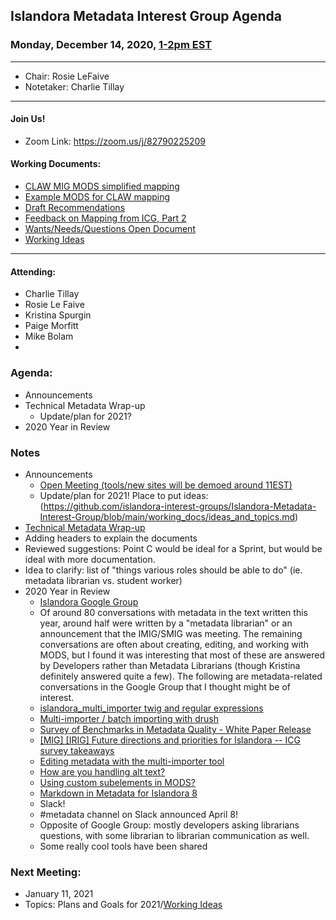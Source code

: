 ## Islandora Metadata Interest Group Agenda
### Monday, December 14, 2020, [1-2pm EST](http://www.thetimezoneconverter.com/?t=1%20pm&tz=Toronto&)

---
* Chair: Rosie LeFaive
* Notetaker: Charlie Tillay

---

#### Join Us!
* Zoom Link: https://zoom.us/j/82790225209

#### Working Documents:
* [CLAW MIG MODS simplified mapping](https://docs.google.com/spreadsheets/d/18u2qFJ014IIxlVpM3JXfDEFccwBZcoFsjbBGpvL0jJI/edit#gid=0)
* [Example MODS for CLAW mapping](https://docs.google.com/spreadsheets/d/1C2Xie7HUDSgRT5v4ldoJvlNdoXz2GHAPvL3PE3TOKW8/edit#gid=1829081124)
* [Draft Recommendations](https://docs.google.com/document/d/15qSO9YcALtYSqd6CUuGx0t8FwUJ5pPwVPz0PA5rU898/edit#heading=h.f9r6knw0rjvu)
* [Feedback on Mapping from ICG, Part 2](https://docs.google.com/document/d/11OpqMMCXM1TFXgsr4yyTQ_cH9DabnD31p7JnuTRQl28/edit?invite=CMWvruEI&ts=5e66437f)
* [Wants/Needs/Questions Open Document](https://docs.google.com/document/d/12Kpb6826TNPzzMuyPS0sESa9TLnmljQmeioWbaPeEdA/edit)
* [Working Ideas](https://github.com/islandora-interest-groups/Islandora-Metadata-Interest-Group/blob/main/working_docs/ideas_and_topics.md)

---

#### Attending:
* Charlie Tillay
* Rosie Le Faive
* Kristina Spurgin
* Paige Morfitt
* Mike Bolam
* 

### Agenda:
* Announcements
* Technical Metadata Wrap-up 
  * Update/plan for 2021?
* 2020 Year in Review
  
### Notes
* Announcements
  * [Open Meeting (tools/new sites will be demoed around 11EST)](https://islandora.ca/content/islandora-8-open-meeting-december-15th-2020)
   * Update/plan for 2021! Place to put ideas: (https://github.com/islandora-interest-groups/Islandora-Metadata-Interest-Group/blob/main/working_docs/ideas_and_topics.md)
* [Technical Metadata Wrap-up](https://docs.google.com/document/d/1umH-Ab14OepdljZnBrFPPf_hoo9557-7Qiacm2YImX0/edit?usp=sharing)
 * Adding headers to explain the documents
 * Reviewed suggestions: Point C would be ideal for a Sprint, but would be ideal with more documentation.
 * Idea to clarify: list of "things various roles should be able to do" (ie. metadata librarian vs. student worker)
* 2020 Year in Review
  * [Islandora Google Group](https://groups.google.com/g/islandora/search?q=metadata)
   * Of around 80 conversations with metadata in the text written this year, around half were written by a "metadata librarian" or an announcement that the IMIG/SMIG was meeting. The remaining conversations are often about creating, editing, and working with MODS, but I found it was interesting that most of these are answered by Developers rather than Metadata Librarians (though Kristina definitely answered quite a few). The following are metadata-related conversations in the Google Group that I thought might be of interest.
   * [islandora_multi_importer twig and regular expressions](https://groups.google.com/g/islandora/c/aorY3aoFkO4/m/RmkjvnmNBwAJ)
   * [Multi-importer / batch importing with drush](https://groups.google.com/g/islandora/c/Z7Vw58sFZxg/m/cT0MwxMABAAJ)
   * [Survey of Benchmarks in Metadata Quality - White Paper Release](https://groups.google.com/g/islandora/c/M10h2y367g0/m/WMXrx7o6AwAJ)
   * [[MIG] [IRIG] Future directions and priorities for Islandora -- ICG survey takeaways](https://groups.google.com/g/islandora/c/wj3QTHZPMpQ/m/xcZ_RRoACgAJ)
   * [Editing metadata with the multi-importer tool](https://groups.google.com/g/islandora/c/bvZmIx2F760/m/dwhJh6KYBgAJ)
   * [How are you handling alt text?](https://groups.google.com/g/islandora/c/5uK3OZH-nhk/m/wQJXHXe5BgAJ)
   * [Using custom subelements in MODS?](https://groups.google.com/g/islandora/c/v_uNfmshK8Y/m/Ib70-8YMBAAJ)
   * [Markdown in Metadata for Islandora 8](https://groups.google.com/g/islandora/c/EIqkyjygAl0)
  * Slack!
   * #metadata channel on Slack announced April 8!
   * Opposite of Google Group: mostly developers asking librarians questions, with some librarian to librarian communication as well.
   * Some really cool tools have been shared
### Next Meeting:
* January 11, 2021
* Topics: Plans and Goals for 2021/[Working Ideas](https://github.com/islandora-interest-groups/Islandora-Metadata-Interest-Group/blob/main/working_docs/ideas_and_topics.md)
